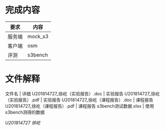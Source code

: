 # 完成内容

要求 | 内容
-|-
服务端 | mock_s3
客户端 | osm
评测 | s3bench

# 文件解释

文件名 | 详细
U201814727_徐屹（实验报告）.doc | 实验报告
U201814727_徐屹（实验报告）.pdf | 实验报告
U201814727_徐屹（课程报告）.doc | 课程报告
U201814727_徐屹（课程报告）.pdf | 课程报告
s3bench测试数据.xlsx | 使用s3bench测得的数据

*U201814727 徐屹*